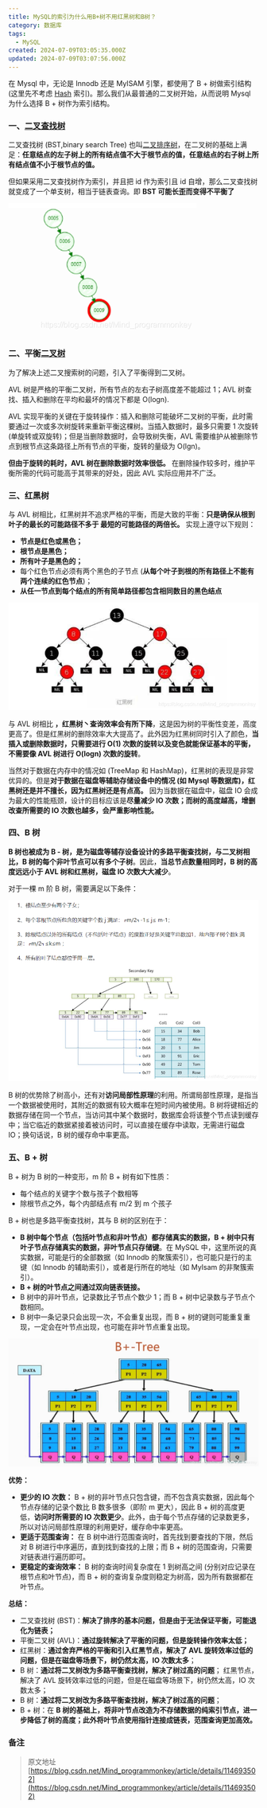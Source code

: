 ```yaml
---
title: MySQL的索引为什么用B+树不用红黑树和B树？
category: 数据库
tags:
  - MySQL
created: 2024-07-09T03:05:35.000Z
updated: 2024-07-09T03:07:56.000Z
---
```

在 Mysql 中，无论是 Innodb 还是 MyISAM 引擎，都使用了 B + 树做索引结构 (这里先不考虑 [Hash](https://so.csdn.net/so/search?q=Hash&spm=1001.2101.3001.7020) 索引)。那么我们从最普通的二叉树开始，从而说明 Mysql 为什么选择 B + 树作为索引结构。

### 一、[二叉查找树](https://so.csdn.net/so/search?q=%E4%BA%8C%E5%8F%89%E6%9F%A5%E6%89%BE%E6%A0%91&spm=1001.2101.3001.7020)

二叉查找树 (BST,binary search Tree) 也叫[二叉排序树](https://so.csdn.net/so/search?q=%E4%BA%8C%E5%8F%89%E6%8E%92%E5%BA%8F%E6%A0%91&spm=1001.2101.3001.7020)，在二叉树的基础上满足：**任意结点的左子树上的所有结点值不大于根节点的值，任意结点的右子树上所有结点值不小于根节点的值。**

但如果采用二叉查找树作为索引，并且把 id 作为索引且 id 自增，那么二叉查找树就变成了一个单支树，相当于链表查询。即 **BST 可能长歪而变得不平衡了**

​![20210312132243984](assets/net-img-20210312132243984-20240709110710-t91jrx2.png)​

### 二、平衡[二叉树](https://so.csdn.net/so/search?q=%E4%BA%8C%E5%8F%89%E6%A0%91&spm=1001.2101.3001.7020)

为了解决上述二叉搜索树的问题，引入了平衡得到二叉树。

AVL 树是严格的平衡二叉树，所有节点的左右子树高度差不能超过 1；AVL 树查找、插入和删除在平均和最坏的情况下都是 O(logn).

AVL 实现平衡的关键在于旋转操作：插入和删除可能破坏二叉树的平衡，此时需要通过一次或多次树旋转来重新平衡这棵树。当插入数据时，最多只需要 1 次旋转 (单旋转或双旋转)；但是当删除数据时，会导致树失衡，AVL 需要维护从被删除节点到根节点这条路径上所有节点的平衡，旋转的量级为 O(lgn)。

**但由于旋转的耗时，AVL 树在删除数据时效率很低。**  在删除操作较多时，维护平衡所需的代码可能高于其带来的好处，因此 AVL 实际应用并不广泛。

### 三、红黑树

与 AVL 树相比，红黑树并不追求严格的平衡，而是大致的平衡：**只是确保从根到叶子的最长的可能路径不多于 最短的可能路径的两倍长。**  实现上遵守以下规则：

* **节点是红色或黑色；**
* **根节点是黑色；**
* **所有叶子是黑色的；**
* 每个红色节点必须有两个黑色的子节点 (**从每个叶子到根的所有路径上不能有两个连续的红色节点**)；
* **从任一节点到每个结点的所有简单路径都包含相同数目的黑色结点**

​![2021031213231113](assets/net-img-2021031213231113-20240709110710-4a14fr4.png)​

与 AVL 树相比  **，红黑树丶查询效率会有所下降**，这是因为树的平衡性变差，高度更高了。但是红黑树的删除效率大大提高了。此外因为红黑树同时引入了颜色，**当插入或删除数据时，只需要进行 O(1) 次数的旋转以及变色就能保证基本的平衡，不需要像 AVL 树进行 O(logn) 次数的旋转**。

当然对于数据在内存中的情况如 (TreeMap 和 HashMap)，红黑树的表现是非常优异的。但是**对于数据在磁盘等辅助存储设备中的情况 (如 Mysql 等数据库)，红黑树还是并不擅长，因为红黑树还是有点高。** 因为当数据在磁盘中，磁盘 IO 会成为最大的性能瓶颈，设计的目标应该是**尽量减少 IO 次数；而树的高度越高，增删改查所需要的 IO 次数也越多，会严重影响性能。**

### 四、B 树

**B 树也被成为 B - 树，是为磁盘等辅存设备设计的多路平衡查找树，与二叉树相比，B 树的每个非叶节点可以有多个子树**。因此，**当总节点数量相同时，B 树的高度远远小于 AVL 树和红黑树，磁盘 IO 次数大大减少**。

对于一棵 m 阶 B 树，需要满足以下条件：

​![20210312132324463](assets/net-img-20210312132324463-20240709110711-xwyr1ud.png)​

B 树的优势除了树高小，还有对**访问局部性原理**的利用。所谓局部性原理，是指当一个数据被使用时，其附近的数据有较大概率在短时间内被使用。B 树将键相近的数据存储在同一个节点，当访问其中某个数据时，数据库会将该整个节点读到缓存中；当它临近的数据紧接着被访问时，可以直接在缓存中读取，无需进行磁盘 IO；换句话说，B 树的缓存命中率更高。

### 五、B + 树

B + 树为 B 树的一种变形，m 阶 B + 树有如下性质：

* 每个结点的关键字个数与孩子个数相等
* 除根节点之外，每个内部结点有 m/2 到 m 个孩子

B + 树也是多路平衡查找树，其与 B 树的区别在于：

* **B 树中每个节点（包括叶节点和非叶节点）都存储真实的数据，B + 树中只有叶子节点存储真实的数据，非叶节点只存储键**。在 MySQL 中，这里所说的真实数据，可能是行的全部数据（如 Innodb 的聚簇索引），也可能只是行的主键（如 Innodb 的辅助索引），或者是行所在的地址（如 MyIsam 的非聚簇索引）。
* **B + 树的叶节点之间通过双向链表链接。**
* B 树中的非叶节点，记录数比子节点个数少 1；而 B + 树中记录数与子节点个数相同。
* B 树中一条记录只会出现一次，不会重复出现，而 B + 树的键则可能重复重现，一定会在叶节点出现，也可能在非叶节点重复出现。

​![20210312132342985](assets/net-img-20210312132342985-20240709110711-72wt6s8.png)​

**优势：**

* **更少的 IO 次数：**  B + 树的非叶节点只包含键，而不包含真实数据，因此每个节点存储的记录个数比 B 数多很多（即阶 m 更大），因此 B + 树的高度更低，**访问时所需要的 IO 次数更少**。此外，由于每个节点存储的记录数更多，所以对访问局部性原理的利用更好，缓存命中率更高。
* **更适于范围查询：**  在 B 树中进行范围查询时，首先找到要查找的下限，然后对 B 树进行中序遍历，直到找到查找的上限；而 B + 树的范围查询，只需要对链表进行遍历即可。
* **更稳定的查询效率：**  B 树的查询时间复杂度在 1 到树高之间 (分别对应记录在根节点和叶节点)，而 B + 树的查询复杂度则稳定为树高，因为所有数据都在叶节点。

**总结：**

* 二叉查找树 (BST)：**解决了排序的基本问题，但是由于无法保证平衡，可能退化为链表；**
* 平衡二叉树 (AVL)：**通过旋转解决了平衡的问题，但是旋转操作效率太低；**
* 红黑树：**通过舍弃严格的平衡和引入红黑节点，解决了 AVL 旋转效率过低的问题，但是在磁盘等场景下，树仍然太高，IO 次数太多**；
* B 树：**通过将二叉树改为多路平衡查找树，解决了树过高的问题**；
  红黑节点，解决了 AVL 旋转效率过低的问题，但是在磁盘等场景下，树仍然太高，IO 次数太多；
* B 树：**通过将二叉树改为多路平衡查找树，解决了树过高的问题**；
* B + 树：在 **B 树的基础上，将非叶节点改造为不存储数据的纯索引节点，进一步降低了树的高度；此外将叶节点使用指针连接成链表，范围查询更加高效。**

### 备注

> 原文地址 [https://blog.csdn.net/Mind_programmonkey/article/details/114693502](https://blog.csdn.net/Mind_programmonkey/article/details/114693502)
